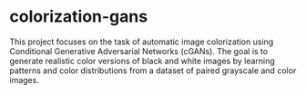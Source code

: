 # colorization-gans
This project focuses on the task of automatic image colorization using Conditional Generative  Adversarial Networks (cGANs). The goal is to generate  realistic color versions of black and white images by learning patterns and color distributions from  a dataset of paired grayscale and color images.
